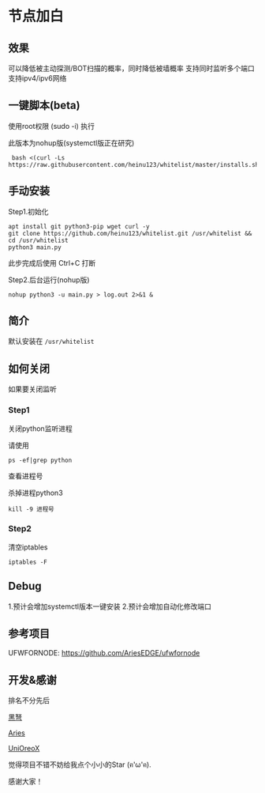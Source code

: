 # 节点加白

## 效果
可以降低被主动探测/BOT扫描的概率，同时降低被墙概率
支持同时监听多个端口 支持ipv4/ipv6网络


## 一键脚本(beta)

使用root权限 (sudo -i) 执行

此版本为nohup版(systemctl版正在研究)

```
 bash <(curl -Ls https://raw.githubusercontent.com/heinu123/whitelist/master/installs.sh)
```

## 手动安装

Step1.初始化
```
apt install git python3-pip wget curl -y
git clone https://github.com/heinu123/whitelist.git /usr/whitelist && cd /usr/whitelist
python3 main.py
```
此步完成后使用 Ctrl+C 打断

Step2.后台运行(nohup版)
```
nohup python3 -u main.py > log.out 2>&1 &
```

## 简介

默认安装在 `/usr/whitelist`


## 如何关闭

如果要关闭监听

### Step1

关闭python监听进程

请使用

```shell
ps -ef|grep python
```

查看进程号

杀掉进程python3

```shell
kill -9 进程号
```

### Step2

清空iptables

```
iptables -F
```

## Debug
1.预计会增加systemctl版本一键安装
2.预计会增加自动化修改端口

## 参考项目

UFWFORNODE: https://github.com/AriesEDGE/ufwfornode

## 开发&感谢

排名不分先后



[黑弩](https://github.com/heinu123)

[Aries](https://github.com/AriesEDGE)

[UniOreoX](https://github.com/unioreox)



觉得项目不错不妨给我点个小小的Star (ฅ'ω'ฅ).

感谢大家！

